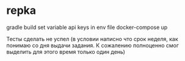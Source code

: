 # repka
gradle build
set variable api keys in env file
docker-compose up

Тесты сделать не успел (в условии написно что срок неделя, 
как понимаю со дня выдачи задания. К сожалению полноценно смог выделить для этого время только один день)
